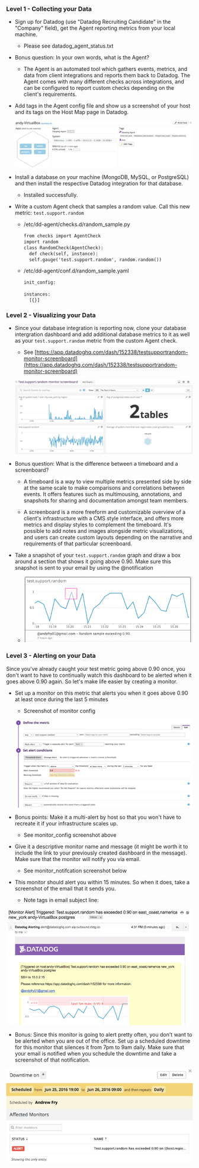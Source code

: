 ### Level 1 - Collecting your Data

* Sign up for Datadog (use "Datadog Recruiting Candidate" in the "Company" field), get the Agent reporting metrics from your local machine.

  - Please see datadog_agent_status.txt


* Bonus question: In your own words, what is the Agent?

  - The Agent is an automated tool which gathers events, metrics, and data from client integrations and reports them back to Datadog. The Agent comes with many different checks across integrations, and can be configured to report custom checks depending on the client's requirements.


* Add tags in the Agent config file and show us a screenshot of your host and its tags on the Host Map page in Datadog.

  ![host_and_tags.png](./img/host_and_tags.png)


* Install a database on your machine (MongoDB, MySQL, or PostgreSQL) and then install the respective Datadog integration for that database.

  - Installed successfully.


* Write a custom Agent check that samples a random value. Call this new metric: `test.support.random`

  - /etc/dd-agent/checks.d/random_sample.py
    ```
    from checks import AgentCheck
    import random
    class RandomCheck(AgentCheck):
      def check(self, instance):
      self.gauge('test.support.random', random.random())
    ```

  - /etc/dd-agent/conf.d/random_sample.yaml
    ```
    init_config:

    instances:
      [{}]
    ```


### Level 2 - Visualizing your Data

* Since your database integration is reporting now, clone your database intergration dashboard and add additional database metrics to it as well as your `test.support.random` metric from the custom Agent check.

  - See [https://app.datadoghq.com/dash/152338/testsupportrandom-monitor-screenboard](https://app.datadoghq.com/dash/152338/testsupportrandom-monitor-screenboard)


  ![dashboard.png](./img/dashboard.png)

* Bonus question: What is the difference between a timeboard and a screenboard?

  - A timeboard is a way to view multiple metrics presented side by side at the same scale to make comparisons and correlations between events. It offers features such as multimousing, annotations, and snapshots for sharing and documentation amongst team members.

  - A screenboard is a more freeform and customizable overview of a client's infrastructure with a CMS style interface, and offers more metrics and display styles to complement the timeboard. It's possible to add notes and images alongside metric visualizations, and users can create custom layouts depending on the narrative and requirements of that particular screenboard.


* Take a snapshot of your `test.support.random` graph and draw a box around a section that shows it going above 0.90. Make sure this snapshot is sent to your email by using the @notification

  - ![check_with_notification.png](./img/check_with_notification.png)


### Level 3 - Alerting on your Data

Since you've already caught your test metric going above 0.90 once, you don't want to have to continually watch this dashboard to be alerted when it goes above 0.90 again.  So let's make life easier by creating a monitor.  
* Set up a monitor on this metric that alerts you when it goes above 0.90 at least once during the last 5 minutes

  - Screenshot of monitor config


  ![monitor_config.png](./img/monitor_config.png)

* Bonus points:  Make it a multi-alert by host so that you won't have to recreate it if your infrastructure scales up.  

  - See monitor_config screenshot above


* Give it a descriptive monitor name and message (it might be worth it to include the link to your previously created dashboard in the message).  Make sure that the monitor will notify you via email.

  - See monitor_notifcation screenshot below


* This monitor should alert you within 15 minutes. So when it does, take a screenshot of the email that it sends you.


  - Note tags in email subject line:


![monitor_notification.png](./img/monitor_notification.png)

* Bonus: Since this monitor is going to alert pretty often, you don't want to be alerted when you are out of the office. Set up a scheduled downtime for this monitor that silences it from 7pm to 9am daily. Make sure that your email is notified when you schedule the downtime and take a screenshot of that notification.

![downtime_schedule.png](./img/downtime_schedule.png)
